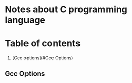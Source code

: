 # Notes about C programming language

# Table of contents
1. [Gcc options](#Gcc Options)


## Gcc Options
